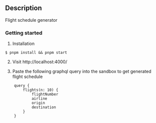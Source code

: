 ## Description

Flight schedule generator

### Getting started

1. Installation

```
$ pnpm install && pnpm start
```

2. Visit http://localhost:4000/

3. Paste the following graphql query into the sandbox to get generated flight schedule

```
    query {
        flights(n: 10) {
            flightNumber
            airline
            origin
            destination
        }
    }
```
